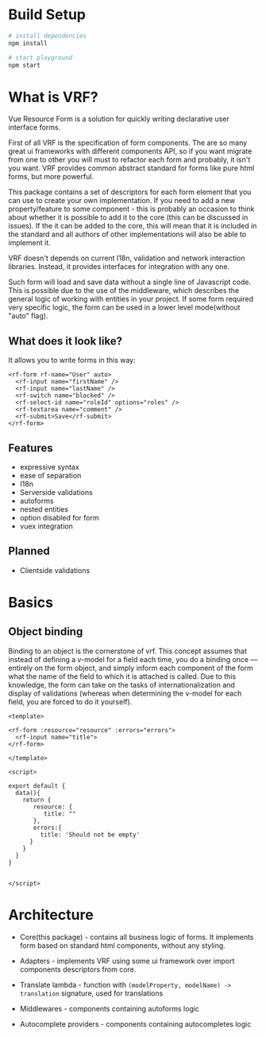 # Build Setup

``` bash
# install dependencies
npm install

# start playground
npm start
```

# What is VRF?

Vue Resource Form is a solution for quickly writing declarative user interface forms.


First of all VRF is the specification of form components. The are so many great ui frameworks with different components API, so if you want migrate from one to other you will must to refactor each form and probably, it isn't you want. VRF provides common abstract standard for forms like pure html forms, but more powerful.

This package contains a set of descriptors for each form element that you can use to create your own implementation.  If you need to add a new property/feature to some component - this is probably an occasion to think about whether it is possible to add it to the core (this can be discussed in issues).  If the it can be added to the core, this will mean that it is included in the standard and all authors of other implementations will also be able to implement it.

VRF doesn't depends on current I18n, validation and network interaction libraries. Instead, it provides interfaces for integration with any one.


Such form will load and save data without a single line of Javascript code. This is possible due to the use of the middleware, which describes the general logic of working with entities in your project. If some form required very specific logic, the form can be used in a lower level mode(without "auto" flag).

## What does it look like?

It allows you to write forms in this way:

```vue
<rf-form rf-name="User" auto>
  <rf-input name="firstName" />
  <rf-input name="lastName" />
  <rf-switch name="blocked" />
  <rf-select-id name="roleId" options="roles" />
  <rf-textarea name="comment" />
  <rf-submit>Save</rf-submit>
</rf-form>

```
## Features

* expressive syntax
* ease of separation
* I18n
* Serverside validations
* autoforms
* nested entities
* option disabled for form
* vuex integration

## Planned

* Clientside validations
>


# Basics

 ## Object binding

Binding to an object is the cornerstone of vrf.  This concept assumes that instead of defining a v-model for a field each time, you do a binding once — entirely on the form object, and simply inform each component of the form what the name of the field to which it is attached is called.  Due to this knowledge, the form can take on the tasks of internationalization and display of validations (whereas when determining the v-model for each field, you are forced to do it yourself).

```vue
<template>

<rf-form :resource="resource" :errors="errors">
  <rf-input name="title">
</rf-form>

</template>

<script>

export default {
  data(){
    return {
       resource: {
          title: ""
       },
       errors:{
         title: 'Should not be empty'
      }
    }
  }
}


</script>
```

# Architecture

* Core(this package) - contains all business logic of forms. It implements form based on standard html components, without any styling. 

* Adapters - implements VRF using some ui framework over import components descriptors from core.

* Translate lambda - function with ```(modelProperty, modelName) -> translation``` signature, used for translations

* Middlewares - components containing autoforms logic

* Autocomplete providers - components containing autocompletes logic












